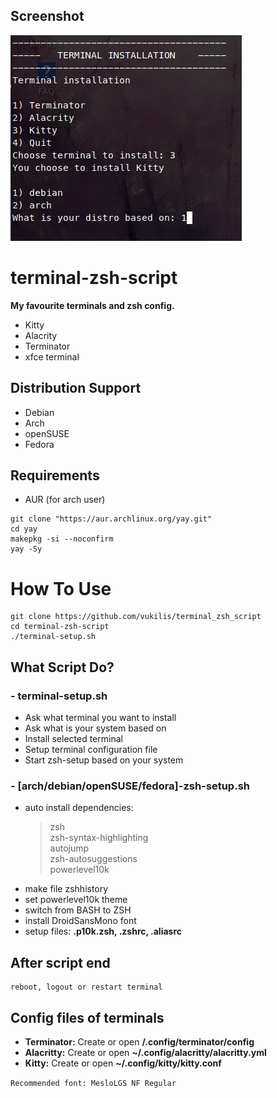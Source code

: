 ## Screenshot
![Image of Yaktocat](https://raw.githubusercontent.com/vukilis/terminal_zsh_script/main/script.png)

# terminal-zsh-script

**My favourite terminals and zsh config.**

* Kitty
* Alacrity
* Terminator
* xfce terminal

## Distribution Support

- Debian
- Arch
- openSUSE
- Fedora

## Requirements
 - AUR (for arch user)
```
git clone "https://aur.archlinux.org/yay.git"
cd yay
makepkg -si --noconfirm
yay -Sy
```

# How To Use
```
git clone https://github.com/vukilis/terminal_zsh_script
cd terminal-zsh-script
./terminal-setup.sh
```

## What Script Do?
### - terminal-setup.sh
- Ask what terminal you want to install
- Ask what is your system based on
- Install selected terminal
- Setup terminal configuration file
- Start zsh-setup based on your system

### - [arch/debian/openSUSE/fedora]-zsh-setup.sh
- auto install dependencies: 
  > zsh  
  > zsh-syntax-highlighting  
  > autojump  
  > zsh-autosuggestions  
  > powerlevel10k
- make file zshhistory
- set powerlevel10k theme
- switch from BASH to ZSH
- install DroidSansMono font 
- setup files: **.p10k.zsh, .zshrc, .aliasrc**

## After script end
```
reboot, logout or restart terminal
```
## Config files of terminals
- **Terminator:** Create or open **/.config/terminator/config**
- **Alacritty:** Create or open **~/.config/alacritty/alacritty.yml**
- **Kitty:** Create or open **~/.config/kitty/kitty.conf**  

`Recommended font: MesloLGS NF Regular`

